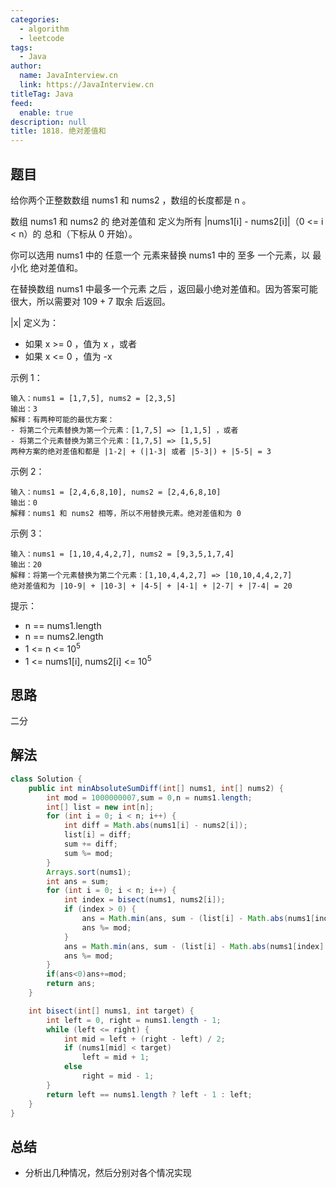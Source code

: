 ```yaml
---
categories: 
  - algorithm
  - leetcode
tags: 
  - Java
author: 
  name: JavaInterview.cn
  link: https://JavaInterview.cn
titleTag: Java
feed: 
  enable: true
description: null
title: 1818. 绝对差值和
---
```


## 题目

给你两个正整数数组 nums1 和 nums2 ，数组的长度都是 n 。

数组 nums1 和 nums2 的 绝对差值和 定义为所有 |nums1[i] - nums2[i]|（0 <= i < n）的 总和（下标从 0 开始）。

你可以选用 nums1 中的 任意一个 元素来替换 nums1 中的 至多 一个元素，以 最小化 绝对差值和。

在替换数组 nums1 中最多一个元素 之后 ，返回最小绝对差值和。因为答案可能很大，所以需要对 109 + 7 取余 后返回。

|x| 定义为：

* 如果 x >= 0 ，值为 x ，或者
* 如果 x <= 0 ，值为 -x


示例 1：

    输入：nums1 = [1,7,5], nums2 = [2,3,5]
    输出：3
    解释：有两种可能的最优方案：
    - 将第二个元素替换为第一个元素：[1,7,5] => [1,1,5] ，或者
    - 将第二个元素替换为第三个元素：[1,7,5] => [1,5,5]
    两种方案的绝对差值和都是 |1-2| + (|1-3| 或者 |5-3|) + |5-5| = 3
  
示例 2：

    输入：nums1 = [2,4,6,8,10], nums2 = [2,4,6,8,10]
    输出：0
    解释：nums1 和 nums2 相等，所以不用替换元素。绝对差值和为 0
示例 3：

    输入：nums1 = [1,10,4,4,2,7], nums2 = [9,3,5,1,7,4]
    输出：20
    解释：将第一个元素替换为第二个元素：[1,10,4,4,2,7] => [10,10,4,4,2,7]
    绝对差值和为 |10-9| + |10-3| + |4-5| + |4-1| + |2-7| + |7-4| = 20


提示：

* n == nums1.length
* n == nums2.length
* 1 <= n <= 10<sup>5</sup>
* 1 <= nums1[i], nums2[i] <= 10<sup>5</sup>

## 思路

二分

## 解法
```java
class Solution {
    public int minAbsoluteSumDiff(int[] nums1, int[] nums2) {
        int mod = 1000000007,sum = 0,n = nums1.length;
        int[] list = new int[n];
        for (int i = 0; i < n; i++) {
            int diff = Math.abs(nums1[i] - nums2[i]);
            list[i] = diff;
            sum += diff;
            sum %= mod;
        }
        Arrays.sort(nums1);
        int ans = sum;
        for (int i = 0; i < n; i++) {
            int index = bisect(nums1, nums2[i]);
            if (index > 0) {
                ans = Math.min(ans, sum - (list[i] - Math.abs(nums1[index - 1] - nums2[i])));
                ans %= mod;
            }
            ans = Math.min(ans, sum - (list[i] - Math.abs(nums1[index] - nums2[i])));
            ans %= mod;
        }
        if(ans<0)ans+=mod;
        return ans;
    }

    int bisect(int[] nums1, int target) {
        int left = 0, right = nums1.length - 1;
        while (left <= right) {
            int mid = left + (right - left) / 2;
            if (nums1[mid] < target)
                left = mid + 1;
            else
                right = mid - 1;
        }
        return left == nums1.length ? left - 1 : left;
    }
}

```

## 总结

- 分析出几种情况，然后分别对各个情况实现 

